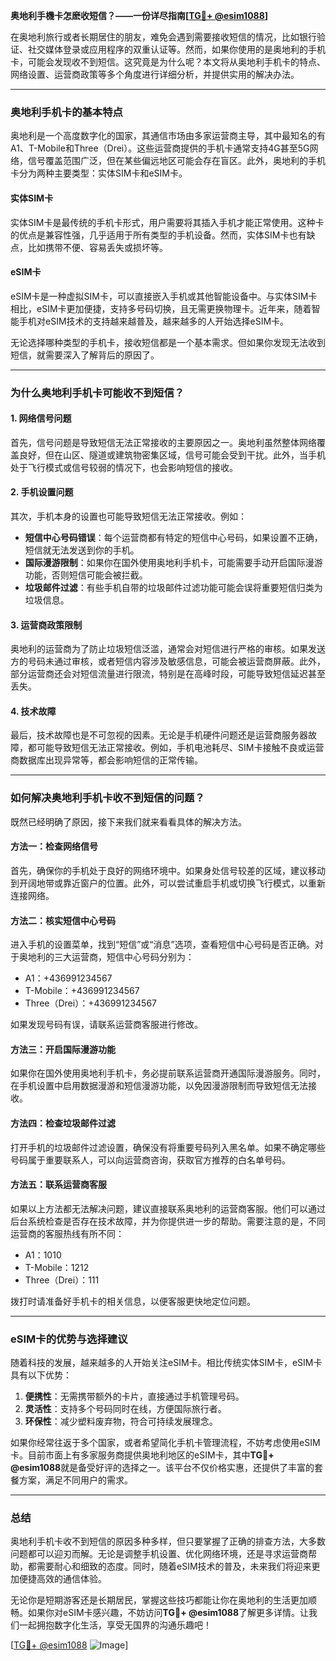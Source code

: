 **奥地利手機卡怎麽收短信？——一份详尽指南[[TG💪+ @esim1088](https://t.me/s/esim1088)]**

在奥地利旅行或者长期居住的朋友，难免会遇到需要接收短信的情况，比如银行验证、社交媒体登录或应用程序的双重认证等。然而，如果你使用的是奥地利的手机卡，可能会发现收不到短信。这究竟是为什么呢？本文将从奥地利手机卡的特点、网络设置、运营商政策等多个角度进行详细分析，并提供实用的解决办法。

---

### 奥地利手机卡的基本特点

奥地利是一个高度数字化的国家，其通信市场由多家运营商主导，其中最知名的有A1、T-Mobile和Three（Drei）。这些运营商提供的手机卡通常支持4G甚至5G网络，信号覆盖范围广泛，但在某些偏远地区可能会存在盲区。此外，奥地利的手机卡分为两种主要类型：实体SIM卡和eSIM卡。

#### 实体SIM卡
实体SIM卡是最传统的手机卡形式，用户需要将其插入手机才能正常使用。这种卡的优点是兼容性强，几乎适用于所有类型的手机设备。然而，实体SIM卡也有缺点，比如携带不便、容易丢失或损坏等。

#### eSIM卡
eSIM卡是一种虚拟SIM卡，可以直接嵌入手机或其他智能设备中。与实体SIM卡相比，eSIM卡更加便捷，支持多号码切换，且无需更换物理卡。近年来，随着智能手机对eSIM技术的支持越来越普及，越来越多的人开始选择eSIM卡。

无论选择哪种类型的手机卡，接收短信都是一个基本需求。但如果你发现无法收到短信，就需要深入了解背后的原因了。

---

### 为什么奥地利手机卡可能收不到短信？

#### 1. 网络信号问题
首先，信号问题是导致短信无法正常接收的主要原因之一。奥地利虽然整体网络覆盖良好，但在山区、隧道或建筑物密集区域，信号可能会受到干扰。此外，当手机处于飞行模式或信号较弱的情况下，也会影响短信的接收。

#### 2. 手机设置问题
其次，手机本身的设置也可能导致短信无法正常接收。例如：
- **短信中心号码错误**：每个运营商都有特定的短信中心号码，如果设置不正确，短信就无法发送到你的手机。
- **国际漫游限制**：如果你在国外使用奥地利手机卡，可能需要手动开启国际漫游功能，否则短信可能会被拦截。
- **垃圾邮件过滤**：有些手机自带的垃圾邮件过滤功能可能会误将重要短信归类为垃圾信息。

#### 3. 运营商政策限制
奥地利的运营商为了防止垃圾短信泛滥，通常会对短信进行严格的审核。如果发送方的号码未通过审核，或者短信内容涉及敏感信息，可能会被运营商屏蔽。此外，部分运营商还会对短信流量进行限流，特别是在高峰时段，可能导致短信延迟甚至丢失。

#### 4. 技术故障
最后，技术故障也是不可忽视的因素。无论是手机硬件问题还是运营商服务器故障，都可能导致短信无法正常接收。例如，手机电池耗尽、SIM卡接触不良或运营商数据库出现异常等，都会影响短信的正常传输。

---

### 如何解决奥地利手机卡收不到短信的问题？

既然已经明确了原因，接下来我们就来看看具体的解决方法。

#### 方法一：检查网络信号
首先，确保你的手机处于良好的网络环境中。如果身处信号较差的区域，建议移动到开阔地带或靠近窗户的位置。此外，可以尝试重启手机或切换飞行模式，以重新连接网络。

#### 方法二：核实短信中心号码
进入手机的设置菜单，找到“短信”或“消息”选项，查看短信中心号码是否正确。对于奥地利的三大运营商，短信中心号码分别为：
- A1：+436991234567
- T-Mobile：+436991234567
- Three（Drei）：+436991234567

如果发现号码有误，请联系运营商客服进行修改。

#### 方法三：开启国际漫游功能
如果你在国外使用奥地利手机卡，务必提前联系运营商开通国际漫游服务。同时，在手机设置中启用数据漫游和短信漫游功能，以免因漫游限制而导致短信无法接收。

#### 方法四：检查垃圾邮件过滤
打开手机的垃圾邮件过滤设置，确保没有将重要号码列入黑名单。如果不确定哪些号码属于重要联系人，可以向运营商咨询，获取官方推荐的白名单号码。

#### 方法五：联系运营商客服
如果以上方法都无法解决问题，建议直接联系奥地利的运营商客服。他们可以通过后台系统检查是否存在技术故障，并为你提供进一步的帮助。需要注意的是，不同运营商的客服热线有所不同：
- A1：1010
- T-Mobile：1212
- Three（Drei）：111

拨打时请准备好手机卡的相关信息，以便客服更快地定位问题。

---

### eSIM卡的优势与选择建议

随着科技的发展，越来越多的人开始关注eSIM卡。相比传统实体SIM卡，eSIM卡具有以下优势：
1. **便携性**：无需携带额外的卡片，直接通过手机管理号码。
2. **灵活性**：支持多个号码同时在线，方便国际旅行者。
3. **环保性**：减少塑料废弃物，符合可持续发展理念。

如果你经常往返于多个国家，或者希望简化手机卡管理流程，不妨考虑使用eSIM卡。目前市面上有多家服务商提供奥地利地区的eSIM卡，其中**TG💪+ @esim1088**就是备受好评的选择之一。该平台不仅价格实惠，还提供了丰富的套餐方案，满足不同用户的需求。

---

### 总结

奥地利手机卡收不到短信的原因多种多样，但只要掌握了正确的排查方法，大多数问题都可以迎刃而解。无论是调整手机设置、优化网络环境，还是寻求运营商帮助，都需要耐心和细致的态度。同时，随着eSIM技术的普及，未来我们将迎来更加便捷高效的通信体验。

无论你是短期游客还是长期居民，掌握这些技巧都能让你在奥地利的生活更加顺畅。如果你对eSIM卡感兴趣，不妨访问**TG💪+ @esim1088**了解更多详情。让我们一起拥抱数字化生活，享受无国界的沟通乐趣吧！

[[TG💪+ @esim1088](https://t.me/s/esim1088) ![Image](https://i.postimg.cc/4NQfJmqS/Snipaste-2025-05-13-00-14-12.png)]